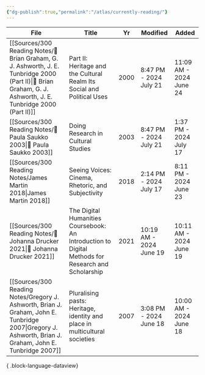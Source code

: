 ```yaml
---
{"dg-publish":true,"permalink":"/atlas/currently-reading/"}
---
```



| File                                                                                                                                                              | Title                                                                                              | Yr   | Modified                | Added                   |
| ----------------------------------------------------------------------------------------------------------------------------------------------------------------- | -------------------------------------------------------------------------------------------------- | ---- | ----------------------- | ----------------------- |
| [[Sources/300 Reading Notes/📖 Brian Graham, G. J. Ashworth, J. E. Tunbridge 2000 (Part II)\|📖 Brian Graham, G. J. Ashworth, J. E. Tunbridge 2000 (Part II)]] | Part II: Heritage and the Cultural Realm Its Social and Political Uses                             | 2000 | 8:47 PM - 2024 July 21  | 11:09 AM - 2024 June 24 |
| [[Sources/300 Reading Notes/📖 Paula Saukko 2003\|📖 Paula Saukko 2003]]                                                                                       | Doing Research in Cultural Studies                                                                 | 2003 | 8:47 PM - 2024 July 21  | 1:37 PM - 2024 July 17  |
| [[Sources/300 Reading Notes/James Martin 2018\|James Martin 2018]]                                                                                             | Seeing Voices: Cinema, Rhetoric, and Subjectivity                                                  | 2018 | 2:14 PM - 2024 July 17  | 8:11 PM - 2024 June 23  |
| [[Sources/300 Reading Notes/📖 Johanna Drucker 2021\|📖 Johanna Drucker 2021]]                                                                                 | The Digital Humanities Coursebook: An Introduction to Digital Methods for Research and Scholarship | 2021 | 10:19 AM - 2024 June 19 | 10:11 AM - 2024 June 19 |
| [[Sources/300 Reading Notes/Gregory J. Ashworth, Brian J. Graham, John E. Tunbridge 2007\|Gregory J. Ashworth, Brian J. Graham, John E. Tunbridge 2007]]       | Pluralising pasts: Heritage, identity and place in multicultural societies                         | 2007 | 3:08 PM - 2024 June 18  | 10:00 AM - 2024 June 18 |

{ .block-language-dataview}


